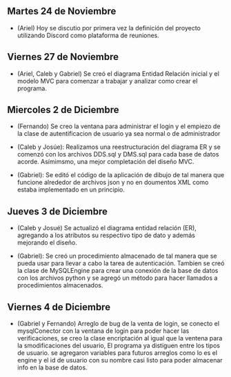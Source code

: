 
## Martes 24 de Noviembre 

- (Ariel) Hoy se discutio por primera vez la definición del proyecto utilizando Discord como plataforma de reuniones.

## Viernes 27 de Noviembre

- (Ariel, Caleb y Gabriel) Se creó el diagrama Entidad Relación inicial y el modelo MVC para comenzar a trabajar y analizar como crear
el programa.

## Miercoles 2 de Diciembre  

- (Fernando) Se creo la ventana para administrar el login y el empiezo de la clase de autentificacion de usuario ya sea normal o de administrador  

- (Caleb y Josúe): Realizamos una reestructuración del diagrama ER y se comenzó con los archivos DDS.sql y DMS.sql para cada base de datos acorde. Asímimsmo, una mejor completación del diseño MVC.

- (Gabriel): Se editó el código de la  aplicación de dibujo de tal manera que funcione alrededor de archivos json y no en doumentos XML como estaba implementado en un principio. 

## Jueves 3 de Diciembre  

- (Caleb y Josué) Se actualizó el diagrama entidad relación (ER), agregando a los atributos su respectivo tipo de dato y además mejorando el diseño.

- (Gabriel): Se creó un procedimiento almacenado de tal manera que se pueda usar para llevar a cabo la tarea de autenticación. Tambien se creó la clase de MySQLEngine para crear una conexión de la base de datos con los archivos python y se agregó un método para hacer llamados a procedimientos almacenados.

## Viernes 4 de Diciembre 

- (Gabriel y Fernando) Arreglo de bug de la venta de login, se conecto el mysqlConector con la ventana de login para poder hacer las verificaciones, se creo la clase encriptación al igual que la ventena para la smodificaciones del usuario, El programa ya distiguen entre los tipos de usuario. se agregaron variables para futuros arreglos como lo es el engine y el id de usuario con su nombre casi listo para poder almacenar info en la base de datos.
